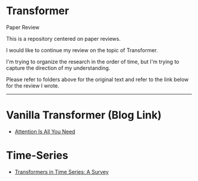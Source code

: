 # Transformer

Paper Review

This is a repository centered on paper reviews.

I would like to continue my review on the topic of Transformer.

I'm trying to organize the research in the order of time, but I'm trying to capture the direction of my understanding.

Please refer to folders above for the original text and refer to the link below for the review I wrote.

__________

# Vanilla Transformer (Blog Link)

- [Attention Is All You Need](https://seollane22.tistory.com/20)

# Time-Series 

- [Transformers in Time Series: A Survey](https://seollane22.tistory.com/21)
